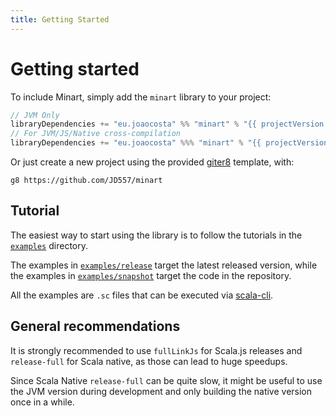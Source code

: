 ```yaml
---
title: Getting Started
---
```


# Getting started

To include Minart, simply add the `minart` library to your project:

```scala
// JVM Only
libraryDependencies += "eu.joaocosta" %% "minart" % "{{ projectVersion }}"
// For JVM/JS/Native cross-compilation
libraryDependencies += "eu.joaocosta" %%% "minart" % "{{ projectVersion }}"
```

Or just create a new project using the provided [giter8](http://www.foundweekends.org/giter8/) template, with:

```
g8 https://github.com/JD557/minart
```

## Tutorial

The easiest way to start using the library is to follow the tutorials in the [`examples`](https://github.com/JD557/minart/tree/master/examples) directory.

The examples in [`examples/release`](https://github.com/JD557/minart/tree/master/examples/release) target the latest released version,
while the examples in [`examples/snapshot`](https://github.com/JD557/minart/tree/master/examples/snapshot) target the code in the repository.

All the examples are `.sc` files that can be executed via [scala-cli](https://scala-cli.virtuslab.org/).

## General recommendations

It is strongly recommended to use `fullLinkJs` for Scala.js releases and
`release-full` for Scala native, as those can lead to huge speedups.

Since Scala Native `release-full` can be quite slow, it might be useful to use the
JVM version during development and only building the native version once in a while.
